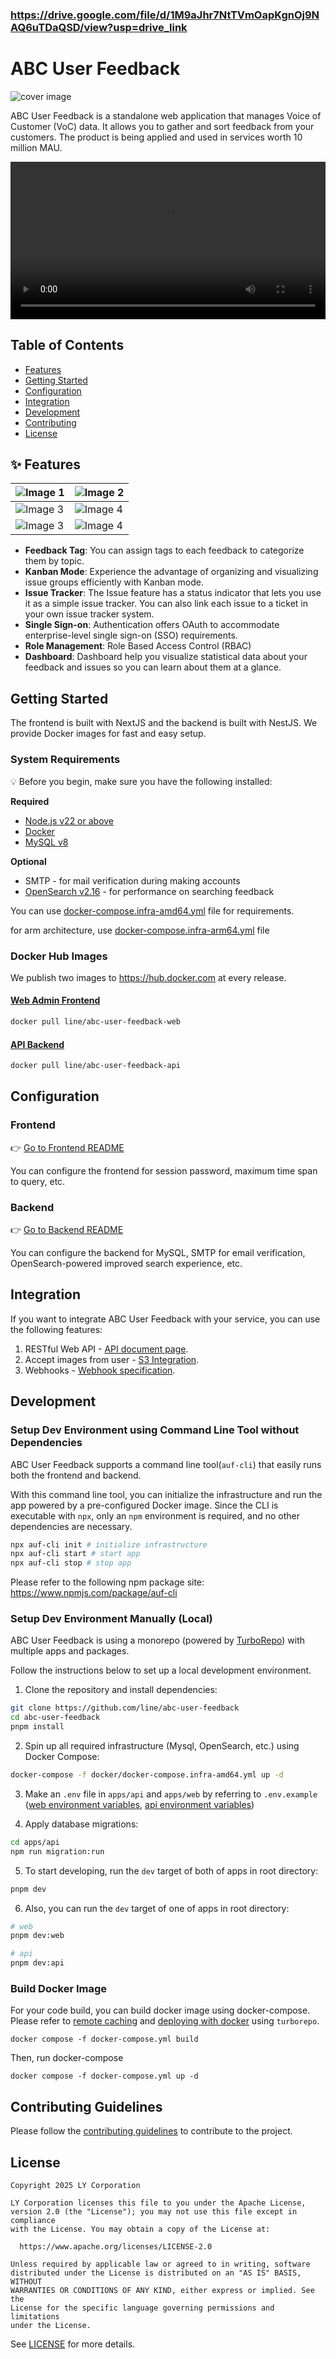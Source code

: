 ### https://drive.google.com/file/d/1M9aJhr7NtTVmOapKgnOj9NAQ6uTDaQSD/view?usp=drive_link

# ABC User Feedback

![cover image](./assets/cover.png)

ABC User Feedback is a standalone web application that manages Voice of Customer (VoC) data. It allows you to gather and sort feedback from your customers. The product is being applied and used in services worth 10 million MAU.

<p align="center">
  <video src="https://github.com/user-attachments/assets/a2ef7a1a-41ec-4cec-b7d1-bda5fbd7d48b" width="100%" />
</p>

## Table of Contents

- [Features](#-features)
- [Getting Started](#Getting-Started)
- [Configuration](#configuration)
- [Integration](#Integration)
- [Development](#Development)
- [Contributing](#Contributing-Guidelines)
- [License](#license)

## ✨ Features

| ![Image 1](./assets/01-feedback-tag.png)    | ![Image 2](./assets/02-Issue-Kanban.png)  |
| ------------------------------------------- | ----------------------------------------- |
| ![Image 3](./assets/03-issue-tracker.png)   | ![Image 4](./assets/04-single-signon.png) |
| ![Image 3](./assets/05-role-management.png) | ![Image 4](./assets/06-dashboard.png)     |

- **Feedback Tag**: You can assign tags to each feedback to categorize them by topic.
- **Kanban Mode**: Experience the advantage of organizing and visualizing issue groups efficiently with Kanban mode.
- **Issue Tracker**: The Issue feature has a status indicator that lets you use it as a simple issue tracker. You can also link each issue to a ticket in your own issue tracker system.
- **Single Sign-on**: Authentication offers OAuth to accommodate enterprise-level single sign-on (SSO) requirements.
- **Role Management**: Role Based Access Control (RBAC)
- **Dashboard**: Dashboard help you visualize statistical data about your feedback and issues so you can learn about them at a glance.

## Getting Started

The frontend is built with NextJS and the backend is built with NestJS. We provide Docker images for fast and easy setup.

### System Requirements

:bulb: Before you begin, make sure you have the following installed:

**Required**

- [Node.js v22 or above](https://nodejs.org/en/download/)
- [Docker](https://docs.docker.com/desktop/)
- [MySQL v8](https://www.mysql.com/downloads/)

**Optional**

- SMTP - for mail verification during making accounts
- [OpenSearch v2.16](https://opensearch.org/) - for performance on searching feedback

You can use [docker-compose.infra-amd64.yml](/docker/docker-compose.infra-amd64.yml) file for requirements.

for arm architecture, use [docker-compose.infra-arm64.yml](/docker/docker-compose.infra-arm64.yml) file

### Docker Hub Images

We publish two images to https://hub.docker.com at every release.

#### [Web Admin Frontend](https://hub.docker.com/r/line/abc-user-feedback-web)

```bash
docker pull line/abc-user-feedback-web
```

#### [API Backend](https://hub.docker.com/r/line/abc-user-feedback-api)

```bash
docker pull line/abc-user-feedback-api
```

## Configuration

### Frontend

:point_right: [Go to Frontend README](./apps/web/README.md)

You can configure the frontend for session password, maximum time span to query, etc.

### Backend

:point_right: [Go to Backend README](./apps/api/README.md)

You can configure the backend for MySQL, SMTP for email verification, OpenSearch-powered improved search experience, etc.

## Integration

If you want to integrate ABC User Feedback with your service, you can use the following features:

1. RESTful Web API - [API document page](https://line.github.io/abc-user-feedback).
1. Accept images from user - [S3 Integration](./GUIDE.md#image-storage-integration).
1. Webhooks - [Webhook specification](./GUIDE.md#Webhook-Feature).

## Development

### Setup Dev Environment using Command Line Tool without Dependencies

ABC User Feedback supports a command line tool(`auf-cli`) that easily runs both the frontend and backend.

With this command line tool, you can initialize the infrastructure and run the app powered by a pre-configured Docker image. Since the CLI is executable with `npx`, only an `npm` environment is required, and no other dependencies are necessary.

```bash
npx auf-cli init # initialize infrastructure
npx auf-cli start # start app
npx auf-cli stop # stop app
```

Please refer to the following npm package site: https://www.npmjs.com/package/auf-cli

### Setup Dev Environment Manually (Local)

ABC User Feedback is using a monorepo (powered by [TurboRepo](https://turbo.build/)) with multiple apps and packages.

Follow the instructions below to set up a local development environment.

1. Clone the repository and install dependencies:

```bash
git clone https://github.com/line/abc-user-feedback
cd abc-user-feedback
pnpm install
```

2. Spin up all required infrastructure (Mysql, OpenSearch, etc.) using Docker Compose:

```bash
docker-compose -f docker/docker-compose.infra-amd64.yml up -d
```

3. Make an `.env` file in `apps/api` and `apps/web` by referring to `.env.example` ([web environment variables](./apps/web/README.md), [api environment variables](./apps/api/README.md))

4. Apply database migrations:

```bash
cd apps/api
npm run migration:run
```

5. To start developing, run the `dev` target of both of apps in root directory:

```bash
pnpm dev
```

6. Also, you can run the `dev` target of one of apps in root directory:

```bash
# web
pnpm dev:web

# api
pnpm dev:api
```

### Build Docker Image

For your code build, you can build docker image using docker-compose. Please refer to [remote caching](https://turbo.build/repo/docs/core-concepts/remote-caching) and [deploying with docker](https://turbo.build/repo/docs/handbook/deploying-with-docker) using `turborepo`.

```
docker compose -f docker-compose.yml build
```

Then, run docker-compose

```
docker compose -f docker-compose.yml up -d
```

## Contributing Guidelines

Please follow the [contributing guidelines](./CONTRIBUTING.md) to contribute to the project.

## License

```
Copyright 2025 LY Corporation

LY Corporation licenses this file to you under the Apache License,
version 2.0 (the "License"); you may not use this file except in compliance
with the License. You may obtain a copy of the License at:

  https://www.apache.org/licenses/LICENSE-2.0

Unless required by applicable law or agreed to in writing, software
distributed under the License is distributed on an "AS IS" BASIS, WITHOUT
WARRANTIES OR CONDITIONS OF ANY KIND, either express or implied. See the
License for the specific language governing permissions and limitations
under the License.
```

See [LICENSE](./LICENSE) for more details.
